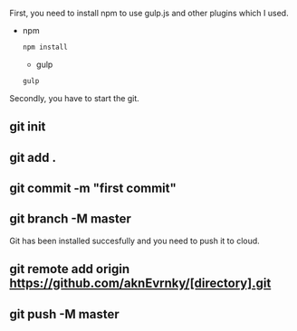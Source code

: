 First, you need to install npm to use gulp.js and other plugins which I used.

* npm

  ```sh
  npm install
  ```

  * gulp

  ```sh
  gulp
  ```

Secondly, you have to start the git.
## git init

## git add .
## git commit -m "first commit"
## git branch -M master

Git has been installed succesfully and you need to push it to cloud.

## git remote add origin https://github.com/aknEvrnky/[directory].git

## git push -M master
